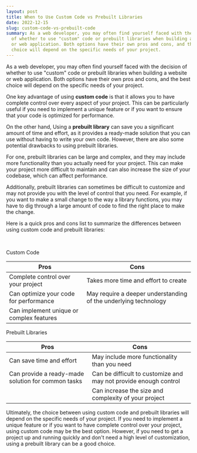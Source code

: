 ```yaml
---
layout: post
title: When to Use Custom Code vs Prebuilt Libraries
date: 2022-12-15
slug: custom-code-vs-prebuilt-code
summary: As a web developer, you may often find yourself faced with the decision
  of whether to use "custom" code or prebuilt libraries when building a website
  or web application. Both options have their own pros and cons, and the best
  choice will depend on the specific needs of your project.
---
```


As a web developer, you may often find yourself faced with the decision of whether to use "custom" code or prebuilt libraries when building a website or web application. Both options have their own pros and cons, and the best choice will depend on the specific needs of your project.

One key advantage of using **custom code** is that it allows you to have complete control over every aspect of your project. This can be particularly useful if you need to implement a unique feature or if you want to ensure that your code is optimized for performance.

On the other hand, Using a **prebuilt library** can save you a significant amount of time and effort, as it provides a ready-made solution that you can use without having to write your own code. However, there are also some potential drawbacks to using prebuilt libraries.

For one, prebuilt libraries can be large and complex, and they may include more functionality than you actually need for your project. This can make your project more difficult to maintain and can also increase the size of your codebase, which can affect performance.

Additionally, prebuilt libraries can sometimes be difficult to customize and may not provide you with the level of control that you need. For example, if you want to make a small change to the way a library functions, you may have to dig through a large amount of code to find the right place to make the change.

Here is a quick pros and cons list to summarize the differences between using custom code and prebuilt libraries:

<br>

Custom Code

| Pros                                     | Cons                                                            |
| ---------------------------------------- | --------------------------------------------------------------- |
| Complete control over your project       | Takes more time and effort to create                            |
| Can optimize your code for performance   | May require a deeper understanding of the underlying technology |
| Can implement unique or complex features |                                                                 |

Prebuilt Libraries

| Pros                                               | Cons                                                             |
| -------------------------------------------------- | ---------------------------------------------------------------- |
| Can save time and effort                           | May include more functionality than you need                     |
| Can provide a ready-made solution for common tasks | Can be difficult to customize and may not provide enough control |
|                                                    | Can increase the size and complexity of your project             |

Ultimately, the choice between using custom code and prebuilt libraries will depend on the specific needs of your project. If you need to implement a unique feature or if you want to have complete control over your project, using custom code may be the best option. However, if you need to get a project up and running quickly and don't need a high level of customization, using a prebuilt library can be a good choice.
